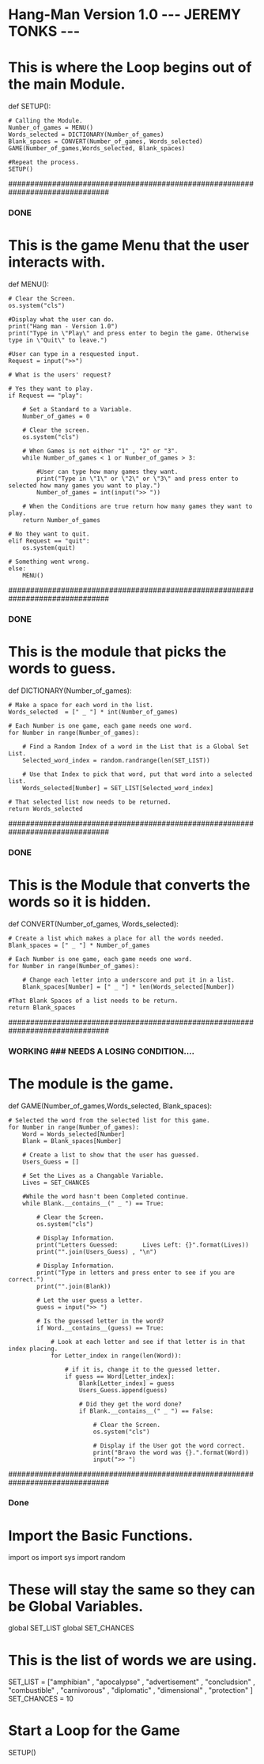 # Hang-Man Version 1.0   --- JEREMY TONKS ---

# This is where the Loop begins out of the main Module.
def SETUP():

    # Calling the Module.
    Number_of_games = MENU()
    Words_selected = DICTIONARY(Number_of_games)
    Blank_spaces = CONVERT(Number_of_games, Words_selected)
    GAME(Number_of_games,Words_selected, Blank_spaces)

    #Repeat the process.
    SETUP()
    
###############################################################################

### DONE ###

# This is the game Menu that the user interacts with.
def MENU():
    
    # Clear the Screen.
    os.system("cls") 
    
    #Display what the user can do.
    print("Hang man - Version 1.0")
    print("Type in \"Play\" and press enter to begin the game. Otherwise type in \"Quit\" to leave.")

    #User can type in a resquested input.
    Request = input(">>")
    
    # What is the users' request?

    # Yes they want to play.
    if Request == "play":

        # Set a Standard to a Variable.
        Number_of_games = 0

        # Clear the screen.
        os.system("cls") 

        # When Games is not either "1" , "2" or "3".
        while Number_of_games < 1 or Number_of_games > 3:

            #User can type how many games they want.
            print("Type in \"1\" or \"2\" or \"3\" and press enter to selected how many games you want to play.")
            Number_of_games = int(input(">> "))

        # When the Conditions are true return how many games they want to play.
        return Number_of_games

    # No they want to quit.
    elif Request == "quit":
        os.system(quit)

    # Something went wrong.       
    else:
        MENU()
    
###############################################################################

### DONE ###

# This is the module that picks the words to guess.
def DICTIONARY(Number_of_games):

    # Make a space for each word in the list.
    Words_selected  = [" _ "] * int(Number_of_games) 

    # Each Number is one game, each game needs one word.
    for Number in range(Number_of_games):

        # Find a Random Index of a word in the List that is a Global Set List.
        Selected_word_index = random.randrange(len(SET_LIST))

        # Use that Index to pick that word, put that word into a selected list.
        Words_selected[Number] = SET_LIST[Selected_word_index]

    # That selected list now needs to be returned.
    return Words_selected

###############################################################################  

### DONE ###

# This is the Module that converts the words so it is hidden.
def CONVERT(Number_of_games, Words_selected):

    # Create a list which makes a place for all the words needed.
    Blank_spaces = [" _ "] * Number_of_games

    # Each Number is one game, each game needs one word.
    for Number in range(Number_of_games):

        # Change each letter into a underscore and put it in a list.
        Blank_spaces[Number] = [" _ "] * len(Words_selected[Number])

    #That Blank Spaces of a list needs to be return.
    return Blank_spaces

############################################################################### 

### WORKING ###       NEEDS A LOSING CONDITION....

# The module is the game.
def GAME(Number_of_games,Words_selected, Blank_spaces):

    # Selected the word from the selected list for this game.
    for Number in range(Number_of_games):
        Word = Words_selected[Number]
        Blank = Blank_spaces[Number]

        # Create a list to show that the user has guessed.
        Users_Guess = []

        # Set the Lives as a Changable Variable.
        Lives = SET_CHANCES

        #While the word hasn't been Completed continue.
        while Blank.__contains__(" _ ") == True:

            # Clear the Screen.
            os.system("cls")

            # Display Information.
            print("Letters Guessed:       Lives Left: {}".format(Lives))
            print("".join(Users_Guess) , "\n")

            # Display Information.
            print("Type in letters and press enter to see if you are correct.")
            print("".join(Blank))

            # Let the user guess a letter.
            guess = input(">> ")

            # Is the guessed letter in the word?
            if Word.__contains__(guess) == True:

                # Look at each letter and see if that letter is in that index placing.
                for Letter_index in range(len(Word)):

                    # if it is, change it to the guessed letter.
                    if guess == Word[Letter_index]:
                        Blank[Letter_index] = guess
                        Users_Guess.append(guess)

                        # Did they get the word done?
                        if Blank.__contains__(" _ ") == False:

                            # Clear the Screen.
                            os.system("cls")

                            # Display if the User got the word correct.
                            print("Bravo the word was {}.".format(Word))
                            input(">> ")

############################################################################### 

### Done ###

# Import the Basic Functions.
import os
import sys
import random

# These will stay the same so they can be Global Variables.
global SET_LIST
global SET_CHANCES

# This is the list of words we are using.
SET_LIST = ["amphibian" , "apocalypse" , "advertisement" , "concludsion" , "combustible" , "carnivorous" , "diplomatic" , "dimensional" , "protection" ]
SET_CHANCES = 10

# Start a Loop for the Game
SETUP()


